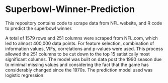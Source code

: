 # Superbowl-Winner-Prediction
This repository contains code to scrape data from NFL website, and R code to predict the superbowl winner.

A total of 1579 rows and 251 columns were scraped from NFL.com, which led to almost 400,000 data points. For feature selection, combination of information values, VIFs, correlations and p-values were used. This process allowed the 251 columns to be cut down to the top 15 satistically most significant columns. The model was built on data post the 1990 season due to minimal missing values and considering the fact that the game has considerably changed since the 1970s. The prediction model used was logistic regression.
